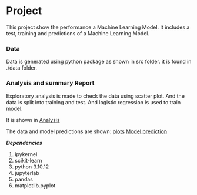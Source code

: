 # **Project**

This project show the performance a Machine Learning Model. It includes a test, training and predictions of a Machine Learning Model.

### **Data**  

Data is generated using python package as shown in src folder. it is found in ./data folder.

### **Analysis and summary Report**

Exploratory analysis is made to check the data using scatter plot. And the data is split into training and test. And logistic regression is used to train model. 

It is shown in [Analysis](https://github.com/TizuMussa/project/blob/main/reports/Report.ipynb)

The data and model predictions are shown:
[plots](https://github.com/TizuMussa/project/blob/main/images/dataset-image.png)
[Model prediction](https://github.com/TizuMussa/project/blob/main/images/predictions.png)

***Dependencies***

  1. ipykernel
  2. scikit-learn 
  3. python 3.10.12
  4. jupyterlab
  5. pandas
  6. matplotlib.pyplot